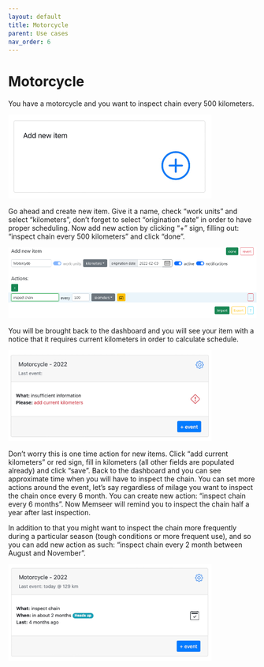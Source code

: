 ```yaml
---
layout: default 
title: Motorcycle
parent: Use cases
nav_order: 6
---
```


# Motorcycle

You have a motorcycle and you want to inspect chain every 500 kilometers.

![](../../assets/images/use_cases/motorcycle/add_new_item.png)

Go ahead and create new item. Give it a name, check “work units” and select
“kilometers”, don’t forget to select “origination date” in order to have proper scheduling. Now add new action by clicking “+” sign, filling out: “inspect chain
every 500 kilometers” and click “done”.

![](../../assets/images/use_cases/motorcycle/new_item.png)

You will be brought back to the dashboard and you will see your item with a notice that it requires current kilometers
in order to calculate schedule.

![](../../assets/images/use_cases/motorcycle/insufficient_info.png)

Don’t worry this is one time action for new items. Click “add current kilometers” or red sign, fill in kilometers (all other
fields are populated already) and click “save”. Back to the dashboard and you can see approximate time when you will have to inspect the chain. You can set more
actions around the event, let’s say regardless of milage you want to inspect the chain once every 6 month. You can create new action: “inspect chain every 6
months”. Now Memseer will remind you to inspect the chain half a year after last inspection.

In addition to that you might want to inspect the chain more frequently during a particular season (tough conditions or more frequent use), and so you can add
new action as such: “inspect chain every 2 month between August and November”.

![](../../assets/images/use_cases/motorcycle/dashboard.png)
